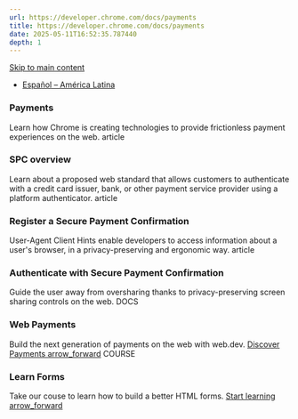 ```yaml
---
url: https://developer.chrome.com/docs/payments
title: https://developer.chrome.com/docs/payments
date: 2025-05-11T16:52:35.787440
depth: 1
---
```


[ Skip to main content ](https://developer.chrome.com/docs/payments#main-content)
  * [Español – América Latina](https://developer.chrome.com/docs/payments?hl=es-419)




###  Payments 
Learn how Chrome is creating technologies to provide frictionless payment experiences on the web. 
article 
###  SPC overview 
Learn about a proposed web standard that allows customers to authenticate with a credit card issuer, bank, or other payment service provider using a platform authenticator. 
article 
###  Register a Secure Payment Confirmation 
User-Agent Client Hints enable developers to access information about a user's browser, in a privacy-preserving and ergonomic way. 
article 
###  Authenticate with Secure Payment Confirmation 
Guide the user away from oversharing thanks to privacy-preserving screen sharing controls on the web. 
DOCS
###  Web Payments 
Build the next generation of payments on the web with web.dev. 
[Discover Payments arrow_forward](https://web.dev/explore/payments)
COURSE
###  Learn Forms 
Take our couse to learn how to build a better HTML forms. 
[Start learning arrow_forward](https://web.dev/learn/forms)

